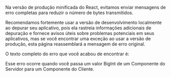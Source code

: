 <Intro>

Na versão de produção minificada do React, evitamos enviar mensagens de erro completas para reduzir o número de bytes transmitidos.

</Intro>

Recomendamos fortemente usar a versão de desenvolvimento localmente ao depurar seu aplicativo, pois ela rastreia informações adicionais de depuração e fornece avisos úteis sobre problemas potenciais em seus aplicativos, mas se você encontrar uma exceção ao usar a versão de produção, esta página reassemblará a mensagem de erro original.

O texto completo do erro que você acabou de encontrar é:

<ErrorDecoder />

Esse erro ocorre quando você passa um valor BigInt de um Componente do Servidor para um Componente do Cliente.